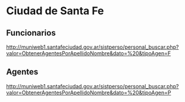 Ciudad de Santa Fe
==================

Funcionarios
------------

http://muniweb1.santafeciudad.gov.ar/sistperso/personal_buscar.php?valor=ObtenerAgentesPorApellidoNombre&dato=%20&tipoAgen=F

Agentes
-------

http://muniweb1.santafeciudad.gov.ar/sistperso/personal_buscar.php?valor=ObtenerAgentesPorApellidoNombre&dato=%20&tipoAgen=P

